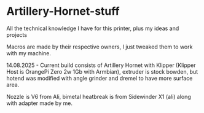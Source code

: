 # Artillery-Hornet-stuff
All the technical knowledge I have for this printer, plus my ideas and projects

Macros are made by their respective owners, I just tweaked them to work with my machine.

14.08.2025 - Current build consists of Artillery Hornet with Klipper (Klipper Host is OrangePi Zero 2w 1Gb with Armbian), extruder is stock bowden, but hotend was modified with angle grinder and dremel to have more surface area.

Nozzle is V6 from Ali, bimetal heatbreak is from Sidewinder X1 (ali) along with adapter made by me.
